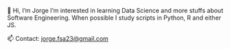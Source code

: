 👋 Hi, I’m Jorge 
I’m interested in learning Data Science and more stuffs about Software Engineering. When possible I study scripts in Python, R and either JS.

📫 Contact: jorge.fsa23@gmail.com
